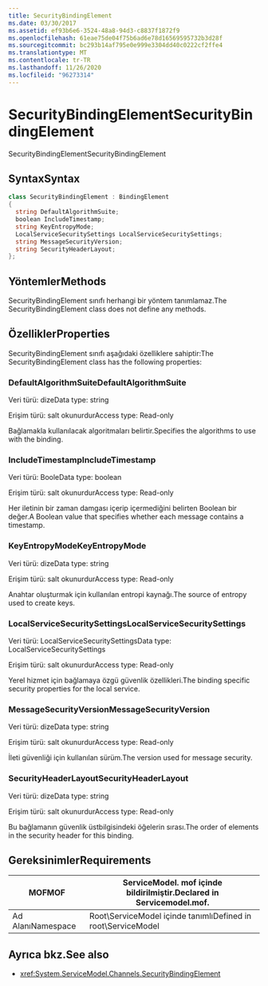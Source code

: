 ```yaml
---
title: SecurityBindingElement
ms.date: 03/30/2017
ms.assetid: ef93b6e6-3524-48a8-94d3-c8837f1872f9
ms.openlocfilehash: 61eae75de04f75b6ad6e78d16569595732b3d28f
ms.sourcegitcommit: bc293b14af795e0e999e3304dd40c0222cf2ffe4
ms.translationtype: MT
ms.contentlocale: tr-TR
ms.lasthandoff: 11/26/2020
ms.locfileid: "96273314"
---
```

# <a name="securitybindingelement"></a><span data-ttu-id="2288d-102">SecurityBindingElement</span><span class="sxs-lookup"><span data-stu-id="2288d-102">SecurityBindingElement</span></span>

<span data-ttu-id="2288d-103">SecurityBindingElement</span><span class="sxs-lookup"><span data-stu-id="2288d-103">SecurityBindingElement</span></span>  
  
## <a name="syntax"></a><span data-ttu-id="2288d-104">Syntax</span><span class="sxs-lookup"><span data-stu-id="2288d-104">Syntax</span></span>  
  
```csharp
class SecurityBindingElement : BindingElement  
{  
  string DefaultAlgorithmSuite;  
  boolean IncludeTimestamp;  
  string KeyEntropyMode;  
  LocalServiceSecuritySettings LocalServiceSecuritySettings;  
  string MessageSecurityVersion;  
  string SecurityHeaderLayout;  
};  
```  
  
## <a name="methods"></a><span data-ttu-id="2288d-105">Yöntemler</span><span class="sxs-lookup"><span data-stu-id="2288d-105">Methods</span></span>  

 <span data-ttu-id="2288d-106">SecurityBindingElement sınıfı herhangi bir yöntem tanımlamaz.</span><span class="sxs-lookup"><span data-stu-id="2288d-106">The SecurityBindingElement class does not define any methods.</span></span>  
  
## <a name="properties"></a><span data-ttu-id="2288d-107">Özellikler</span><span class="sxs-lookup"><span data-stu-id="2288d-107">Properties</span></span>  

 <span data-ttu-id="2288d-108">SecurityBindingElement sınıfı aşağıdaki özelliklere sahiptir:</span><span class="sxs-lookup"><span data-stu-id="2288d-108">The SecurityBindingElement class has the following properties:</span></span>  
  
### <a name="defaultalgorithmsuite"></a><span data-ttu-id="2288d-109">DefaultAlgorithmSuite</span><span class="sxs-lookup"><span data-stu-id="2288d-109">DefaultAlgorithmSuite</span></span>  

 <span data-ttu-id="2288d-110">Veri türü: dize</span><span class="sxs-lookup"><span data-stu-id="2288d-110">Data type: string</span></span>  
  
 <span data-ttu-id="2288d-111">Erişim türü: salt okunurdur</span><span class="sxs-lookup"><span data-stu-id="2288d-111">Access type: Read-only</span></span>  
  
 <span data-ttu-id="2288d-112">Bağlamakla kullanılacak algoritmaları belirtir.</span><span class="sxs-lookup"><span data-stu-id="2288d-112">Specifies the algorithms to use with the binding.</span></span>  
  
### <a name="includetimestamp"></a><span data-ttu-id="2288d-113">IncludeTimestamp</span><span class="sxs-lookup"><span data-stu-id="2288d-113">IncludeTimestamp</span></span>  

 <span data-ttu-id="2288d-114">Veri türü: Boole</span><span class="sxs-lookup"><span data-stu-id="2288d-114">Data type: boolean</span></span>  
  
 <span data-ttu-id="2288d-115">Erişim türü: salt okunurdur</span><span class="sxs-lookup"><span data-stu-id="2288d-115">Access type: Read-only</span></span>  
  
 <span data-ttu-id="2288d-116">Her iletinin bir zaman damgası içerip içermediğini belirten Boolean bir değer.</span><span class="sxs-lookup"><span data-stu-id="2288d-116">A Boolean value that specifies whether each message contains a timestamp.</span></span>  
  
### <a name="keyentropymode"></a><span data-ttu-id="2288d-117">KeyEntropyMode</span><span class="sxs-lookup"><span data-stu-id="2288d-117">KeyEntropyMode</span></span>  

 <span data-ttu-id="2288d-118">Veri türü: dize</span><span class="sxs-lookup"><span data-stu-id="2288d-118">Data type: string</span></span>  
  
 <span data-ttu-id="2288d-119">Erişim türü: salt okunurdur</span><span class="sxs-lookup"><span data-stu-id="2288d-119">Access type: Read-only</span></span>  
  
 <span data-ttu-id="2288d-120">Anahtar oluşturmak için kullanılan entropi kaynağı.</span><span class="sxs-lookup"><span data-stu-id="2288d-120">The source of entropy used to create keys.</span></span>  
  
### <a name="localservicesecuritysettings"></a><span data-ttu-id="2288d-121">LocalServiceSecuritySettings</span><span class="sxs-lookup"><span data-stu-id="2288d-121">LocalServiceSecuritySettings</span></span>  

 <span data-ttu-id="2288d-122">Veri türü: LocalServiceSecuritySettings</span><span class="sxs-lookup"><span data-stu-id="2288d-122">Data type: LocalServiceSecuritySettings</span></span>  
  
 <span data-ttu-id="2288d-123">Erişim türü: salt okunurdur</span><span class="sxs-lookup"><span data-stu-id="2288d-123">Access type: Read-only</span></span>  
  
 <span data-ttu-id="2288d-124">Yerel hizmet için bağlamaya özgü güvenlik özellikleri.</span><span class="sxs-lookup"><span data-stu-id="2288d-124">The binding specific security properties for the local service.</span></span>  
  
### <a name="messagesecurityversion"></a><span data-ttu-id="2288d-125">MessageSecurityVersion</span><span class="sxs-lookup"><span data-stu-id="2288d-125">MessageSecurityVersion</span></span>  

 <span data-ttu-id="2288d-126">Veri türü: dize</span><span class="sxs-lookup"><span data-stu-id="2288d-126">Data type: string</span></span>  
  
 <span data-ttu-id="2288d-127">Erişim türü: salt okunurdur</span><span class="sxs-lookup"><span data-stu-id="2288d-127">Access type: Read-only</span></span>  
  
 <span data-ttu-id="2288d-128">İleti güvenliği için kullanılan sürüm.</span><span class="sxs-lookup"><span data-stu-id="2288d-128">The version used for message security.</span></span>  
  
### <a name="securityheaderlayout"></a><span data-ttu-id="2288d-129">SecurityHeaderLayout</span><span class="sxs-lookup"><span data-stu-id="2288d-129">SecurityHeaderLayout</span></span>  

 <span data-ttu-id="2288d-130">Veri türü: dize</span><span class="sxs-lookup"><span data-stu-id="2288d-130">Data type: string</span></span>  
  
 <span data-ttu-id="2288d-131">Erişim türü: salt okunurdur</span><span class="sxs-lookup"><span data-stu-id="2288d-131">Access type: Read-only</span></span>  
  
 <span data-ttu-id="2288d-132">Bu bağlamanın güvenlik üstbilgisindeki öğelerin sırası.</span><span class="sxs-lookup"><span data-stu-id="2288d-132">The order of elements in the security header for this binding.</span></span>  
  
## <a name="requirements"></a><span data-ttu-id="2288d-133">Gereksinimler</span><span class="sxs-lookup"><span data-stu-id="2288d-133">Requirements</span></span>  
  
|<span data-ttu-id="2288d-134">MOF</span><span class="sxs-lookup"><span data-stu-id="2288d-134">MOF</span></span>|<span data-ttu-id="2288d-135">ServiceModel. mof içinde bildirilmiştir.</span><span class="sxs-lookup"><span data-stu-id="2288d-135">Declared in Servicemodel.mof.</span></span>|  
|---------|-----------------------------------|  
|<span data-ttu-id="2288d-136">Ad Alanı</span><span class="sxs-lookup"><span data-stu-id="2288d-136">Namespace</span></span>|<span data-ttu-id="2288d-137">Root\ServiceModel içinde tanımlı</span><span class="sxs-lookup"><span data-stu-id="2288d-137">Defined in root\ServiceModel</span></span>|  
  
## <a name="see-also"></a><span data-ttu-id="2288d-138">Ayrıca bkz.</span><span class="sxs-lookup"><span data-stu-id="2288d-138">See also</span></span>

- <xref:System.ServiceModel.Channels.SecurityBindingElement>

